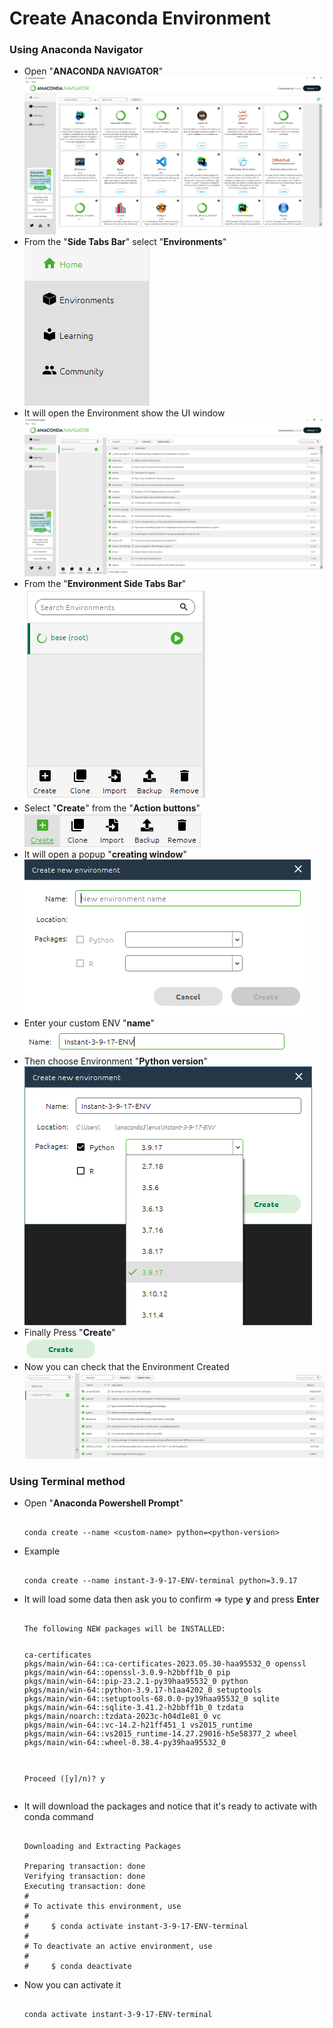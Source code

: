 <!DOCTYPE html>
<html>
<head>
</head>
<body>

<h1>Create Anaconda Environment</h1>

<h3>Using Anaconda Navigator</h3>

<ul>
  <li>Open "<b>ANACONDA NAVIGATOR</b>"
    <br>
    <img src="/Tasks/03_25-07-2023/Images/01_Anaconda_navigator.png" alt="ANACONDA NAVIGATOR">
  </li>
  <li>From the "<b>Side Tabs Bar</b>" select "<b>Environments</b>"
    <br>
    <img src="/Tasks/03_25-07-2023/Images/02_Tabs_bar.png" alt="Side Tabs Bar">
  </li>
  <li>It will open the Environment show the UI window
    <br>
    <img src="/Tasks/03_25-07-2023/Images/03_Enviroments_Tab.png" alt="Environment UI">
  </li>
  <li>From the "<b>Environment Side Tabs Bar</b>"
    <br>
    <img src="/Tasks/03_25-07-2023/Images/04_Enviroments_Side_Bar.png" alt="Environment Side Tabs Bar">
  </li>
  <li>Select "<b>Create</b>" from the "<b>Action buttons</b>"
    <br>
    <img src="/Tasks/03_25-07-2023/Images/05_Action_bottons.png" alt="Action buttons">
  </li>
  <li>It will open a popup "<b>creating window</b>"
    <br>
    <img src="/Tasks/03_25-07-2023/Images/06_Create_new_Enviroment_popup_window.png" alt="popup creating window">
  </li>
  <li>Enter your custom ENV "<b>name</b>"
    <br>
    <img src="/Tasks/03_25-07-2023/Images/07_Enter_Name.png" alt="popup creating window">
  </li>
  <li>Then choose Environment "<b>Python version</b>"
    <br>
    <img src="/Tasks/03_25-07-2023/Images/08_Select_Python_Version.png" alt="popup creating window">
  </li>
  <li>Finally Press "<b>Create</b>"
    <br>
    <img src="/Tasks/03_25-07-2023/Images/09_Press_create.png" alt="popup creating window">
  </li>
  <li>Now you can check that the Environment Created
    <br>
    <img src="/Tasks/03_25-07-2023/Images/10_Enviroment_created.png" alt="popup creating window">
  </li>
</ul>

<h3>Using Terminal method</h3>

<ul>
<li>
<p>Open "<b>Anaconda Powershell Prompt</b>"</p>

<pre><code>
conda create --name &lt;custom-name&gt; python=&lt;python-version&gt;
</code></pre>
</li>

<li>
<p>Example</p>

<pre><code>
conda create --name instant-3-9-17-ENV-terminal python=3.9.17
</code></pre>
</li>

<li>
<p>It will load some data then ask you to confirm => type <b>y</b> and press <b>Enter</b></p>
<pre><code>
The following NEW packages will be INSTALLED:

ca-certificates pkgs/main/win-64::ca-certificates-2023.05.30-haa95532_0
openssl pkgs/main/win-64::openssl-3.0.9-h2bbff1b_0
pip pkgs/main/win-64::pip-23.2.1-py39haa95532_0
python pkgs/main/win-64::python-3.9.17-h1aa4202_0
setuptools pkgs/main/win-64::setuptools-68.0.0-py39haa95532_0
sqlite pkgs/main/win-64::sqlite-3.41.2-h2bbff1b_0
tzdata pkgs/main/noarch::tzdata-2023c-h04d1e81_0
vc pkgs/main/win-64::vc-14.2-h21ff451_1
vs2015_runtime pkgs/main/win-64::vs2015_runtime-14.27.29016-h5e58377_2
wheel pkgs/main/win-64::wheel-0.38.4-py39haa95532_0

Proceed ([y]/n)? y
</code></pre>

</li>

<li>
<p>It will download the packages and notice that it's ready to activate with conda command</p>

<pre><code>
Downloading and Extracting Packages

Preparing transaction: done
Verifying transaction: done
Executing transaction: done
#
# To activate this environment, use
#
#     $ conda activate instant-3-9-17-ENV-terminal
#
# To deactivate an active environment, use
#
#     $ conda deactivate
</code></pre>
</li>
<li>
<p>Now you can activate it</p>

<pre><code>
conda activate instant-3-9-17-ENV-terminal
</code></pre>
</li>
</ul>
</body>
</html>
